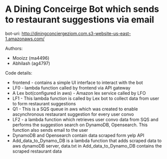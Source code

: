 # A Dining Conceirge Bot which sends to restaurant suggestions via email

bot-uri: http://diningconciergeziom.com.s3-website-us-east-1.amazonaws.com/

Authors:
- Mooizz (ma4496)
- Abhilash (ag4797)

Code details:
- frontend - contains a simple UI interface to interact with the bot
- LF0 - lambda function called by frontend via API gateway
- A Lex bot(configured in aws) - Amazon lex service called by LFO
- LF1 - This lambda function is called by Lex bot to collect data from user to form restaurant suggestions
- Q1 - This is a SQS queue in aws which was created to enable ascynchronous restaurant suggestion for every user convo
- LF2 - a lambda function which retrieves user convo data from SQS and performs the suggestion search on DynamoDB, Opensearch. This function also sends email to the user
- DynamoDB and Opensearch contain data scraped form yelp API
- Add_data_to_Dynamo_DB is a lambda function that adds scraped data to aws dynamoDB server, data.txt in Add_data_to_Dynamo_DB contains the scraped restaurant data

